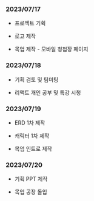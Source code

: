 ### 2023/07/17

- 프로젝트 기획

- 로고 제작

- 목업 제작 - 모바일 청첩장 페이지 

### 2023/07/18

- 기획 검토 및 팀미팅

- 리액트 개인 공부 및 특강 시청

### 2023/07/19

- ERD 1차 제작

- 캐릭터 1차 제작

- 목업 인트로 제작



### 2023/07/20

- 기획 PPT 제작

- 목업 공장 돌입

